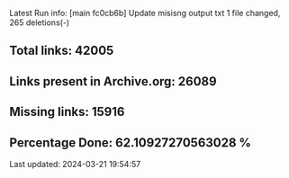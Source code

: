 Latest Run info: 
[main fc0cb6b] Update misisng output txt
 1 file changed, 265 deletions(-)

## Total links: 42005

## Links present in Archive.org: 26089

## Missing links: 15916

## Percentage Done: 62.10927270563028 %


Last updated: 2024-03-21 19:54:57
